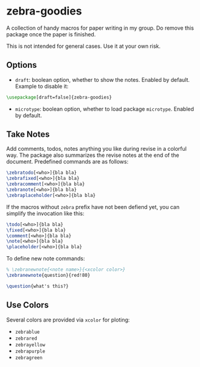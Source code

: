 # zebra-goodies

A collection of handy macros for paper writing in my group. Do remove this
package once the paper is finished.

This is not intended for general cases. Use it at your own risk.

## Options

* `draft`: boolean option, whether to show the notes. Enabled by default. Example to disable it:

```latex
\usepackage[draft=false]{zebra-goodies}
```

* `microtype`: boolean option, whether to load package `microtype`. Enabled by default.

## Take Notes

Add comments, todos, notes anything you like during revise in a colorful way. The package also summarizes the revise notes at the end of the document. Predefined commands are as follows:

```latex
\zebratodo[<who>]{bla bla}
\zebrafixed[<who>]{bla bla}
\zebracomment[<who>]{bla bla}
\zebranote[<who>]{bla bla}
\zebraplaceholder[<who>]{bla bla}
```

If the macros without `zebra` prefix have not been defiend yet, you can simplify the invocation like this:

```latex
\todo[<who>]{bla bla}
\fixed[<who>]{bla bla}
\comment[<who>]{bla bla}
\note[<who>]{bla bla}
\placeholder[<who>]{bla bla}
```

To define new note commands:

```latex
% \zebranewnote{<note name>}{<xcolor color>}
\zebranewnote{question}{red!80}

\question{what's this?}
```

## Use Colors 

Several colors are provided via `xcolor` for ploting:
- `zebrablue`
- `zebrared`
- `zebrayellow`
- `zebrapurple`
- `zebragreen`
